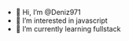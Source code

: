 - 👋 Hi, I’m @Deniz971
- 👀 I’m interested in javascript
- 🌱 I’m currently learning fullstack

<!---
Deniz971/Deniz971 is a ✨ special ✨ repository because its `README.md` (this file) appears on your GitHub profile.
You can click the Preview link to take a look at your changes.
--->
